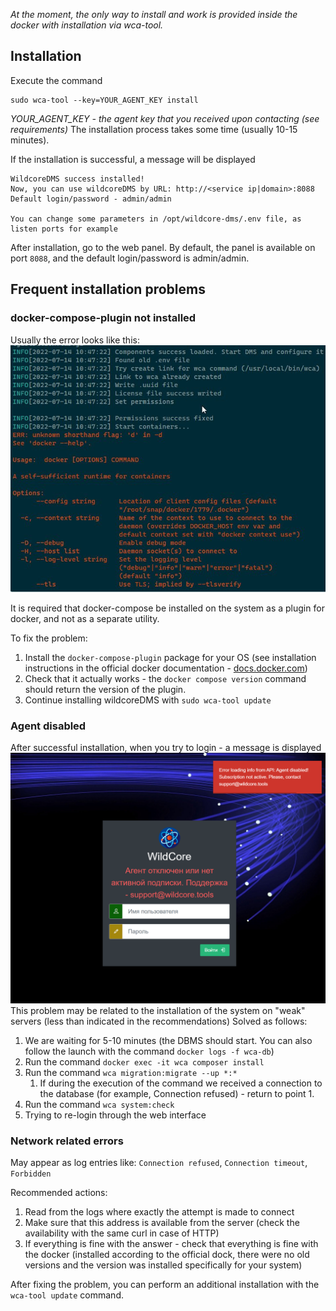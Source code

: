 *At the moment, the only way to install and work is provided inside the docker with installation via wca-tool.*

## Installation
Execute the command
```shell
sudo wca-tool --key=YOUR_AGENT_KEY install
```
*YOUR_AGENT_KEY - the agent key that you received upon contacting (see requirements)*
The installation process takes some time (usually 10-15 minutes).

If the installation is successful, a message will be displayed
```shell
WildcoreDMS success installed!
Now, you can use wildcoreDMS by URL: http://<service ip|domain>:8088
Default login/password - admin/admin

You can change some parameters in /opt/wildcore-dms/.env file, as listen ports for example
```

After installation, go to the web panel.
By default, the panel is available on port `8088`, and the default login/password is admin/admin.


## Frequent installation problems
### docker-compose-plugin not installed
Usually the error looks like this:
![](assets/no-docker-compose-plugin.jpg)

It is required that docker-compose be installed on the system as a plugin for docker, and not as a separate utility.

To fix the problem:

1. Install the `docker-compose-plugin` package for your OS (see installation instructions in the official docker documentation - [docs.docker.com](https://docs.docker.com/engine/install/))
2. Check that it actually works - the `docker compose version` command should return the version of the plugin.
3. Continue installing wildcoreDMS with ```sudo wca-tool update```

### Agent disabled
After successful installation, when you try to login - a message is displayed
![](assets/agent-disabled.png)
This problem may be related to the installation of the system on "weak" servers (less than indicated in the recommendations)
Solved as follows:

1. We are waiting for 5-10 minutes (the DBMS should start. You can also follow the launch with the command `docker logs -f wca-db`)
2. Run the command `docker exec -it wca composer install`
3. Run the command `wca migration:migrate --up *:*`
   1. If during the execution of the command we received a connection to the database (for example, Connection refused) - return to point 1.
4. Run the command `wca system:check`
5. Trying to re-login through the web interface


### Network related errors
May appear as log entries like: `Connection refused`, `Connection timeout`, `Forbidden`

Recommended actions:

1. Read from the logs where exactly the attempt is made to connect
2. Make sure that this address is available from the server (check the availability with the same curl in case of HTTP)
3. If everything is fine with the answer - check that everything is fine with the docker (installed according to the official dock, there were no old versions and the version was installed specifically for your system)

After fixing the problem, you can perform an additional installation with the `wca-tool update` command.
